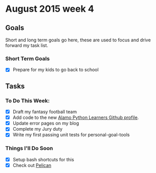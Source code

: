 # August 2015 week 4

## Goals
Short and long term goals go here, these are used to focus and drive forward my task list.

### Short Term Goals
- [X] Prepare for my kids to go back to school

## Tasks

### To Do This Week:
- [X] Draft my fantasy football team
- [X] Add code to the new [Alamo Python Learners Github profile](https://github.com/alamo-python-learners).
- [X] Update error pages on my blog
- [X] Complete my Jury duty
- [x] Write my first passing unit tests for personal-goal-tools

### Things I'll Do Soon
- [X] Setup bash shortcuts for this
- [X] Check out [Pelican](http://blog.getpelican.com/)
